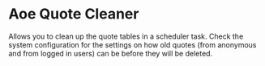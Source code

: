 # Aoe Quote Cleaner

Allows you to clean up the quote tables in a scheduler task.
Check the system configuration for the settings on how old quotes (from anonymous and from logged in users) can be before
they will be deleted.